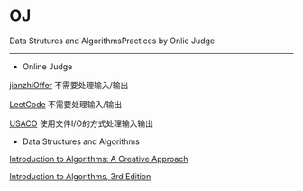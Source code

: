 # OJ

Data Strutures and AlgorithmsPractices by Onlie Judge

---

- Online Judge

[jianzhiOffer](https://www.nowcoder.com/ta/coding-interviews) 不需要处理输入/输出

[LeetCode](https://leetcode.com/) 不需要处理输入/输出

[USACO](http://train.usaco.org/usacogate) 使用文件I/O的方式处理输入输出


- Data Structures and Algorithms

[Introduction to Algorithms: A Creative Approach](https://www.amazon.com/Introduction-Algorithms-Creative-Udi-Manber/dp/0201120372)

[Introduction to Algorithms, 3rd Edition ](https://www.amazon.com/Introduction-Algorithms-3rd-MIT-Press/dp/0262033844/ref=pd_lpo_sbs_14_t_0?_encoding=UTF8&psc=1&refRID=5G6C03AVCZZAXFBN1N37)
